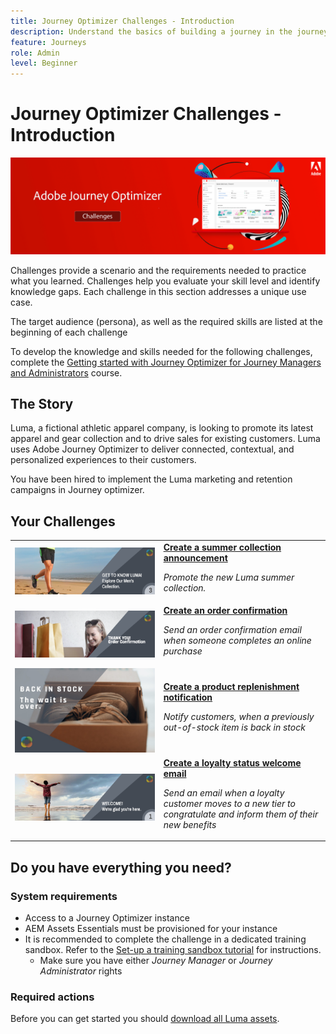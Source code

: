 ```yaml
---
title: Journey Optimizer Challenges - Introduction
description: Understand the basics of building a journey in the journey canvas.
feature: Journeys
role: Admin
level: Beginner
---
```


# Journey Optimizer Challenges - Introduction

![AJO Challenges Banner](./assets/ajo-banner-challenges.png)

Challenges provide a scenario and the requirements needed to practice what you learned. Challenges help you evaluate your skill level and identify knowledge gaps. Each challenge in this section addresses a unique use case.

The target audience (persona), as well as the required skills are listed at the beginning of each challenge

To develop the knowledge and skills needed for the following challenges, complete the [Getting started with Journey Optimizer for Journey Managers and Administrators](https://experienceleague.adobe.com/?recommended=JourneyOptimizer-U-1-2021.1) course.

## The Story

Luma, a fictional athletic apparel company, is looking to promote its latest apparel and gear collection and to drive sales for existing customers. Luma uses Adobe Journey Optimizer to deliver connected, contextual, and personalized experiences to their customers.

You have been hired to implement the Luma marketing and retention campaigns in Journey optimizer.

## Your Challenges

<table>
<tr>
<td>
 <div>
      <a href="summer-collection-announcement-challenge.md">
        <img alt="Image for Summer Collection Announcement" src="./assets/email-assets/luma-transactional-onboarding-3.png"/>
      </a>
      </div>
  </td>
  <td>
   <a href="summer-collection-announcement-challenge.md">
    <strong>Create a summer collection announcement </strong>
    </a>
      <p>
      <em>Promote the new Luma summer collection. </em>
      <p>
    </td>
  </tr>
  <tr>
  <td>
  <div>
    <a href="order-confirmation-challenge.md">
      <img alt="Luma Email" src="./assets/email-assets/luma-transactional-order-confirmation.png"/>
    </a>
  </td>
  <td>
      <a href="order-confirmation-challenge.md">
    <strong>Create an order confirmation</strong>
    </a>
    <div>
    <p>
    <em>Send an order confirmation email when someone completes an online purchase
    </em>
    <p>
  </td>
  </tr>
  <tr>
    <td>
    <div>
    <a href="product-replenishment-challenge.md">
      <img alt="Luma website" src="./assets/email-assets/luma-ProductReplenishment.jpg"/>
    </a>
    </div>
    <td>
    <div >
      <a href="product-replenishment-challenge.md">
    <strong>Create a product replenishment notification </strong>
    </a>
    </div>
    <p>
    <em>Notify customers, when a previously out-of-stock item is back in stock</em>
    <p>
  </td>
  </tr>
  <tr>
    <td>
    <div>
    <a href="loyalty-status-welcome-email-challenge.md">
      <img alt="Welcome" src="./assets/email-assets/luma-transactional-onboarding-1.png"/>
    </a>
    </div>
    <td>
    <div >
      <a href="loyalty-status-welcome-email-challenge.md">
    <strong>Create a loyalty status welcome email </strong>
    </a>
    </div>
    <p>
    <em>Send an email when a loyalty customer moves to a new tier to congratulate and inform them of their new benefits</em>
    <p>
  </td>
  </tr>
</table>


## Do you have everything you need?

### System requirements

* Access to a Journey Optimizer instance
* AEM Assets Essentials must be provisioned for your instance
* It is recommended to complete the challenge in a dedicated training sandbox. Refer to the [Set-up a training sandbox tutorial](/help/tutorial-set-up-training-sandbox/overview.md) for instructions.
  * Make sure you have either *Journey Manager* or *Journey Administrator* rights

### Required actions

Before you can get started you should [download all Luma assets](/help/challenges/assets/email-assets/luma-assets.zip).
